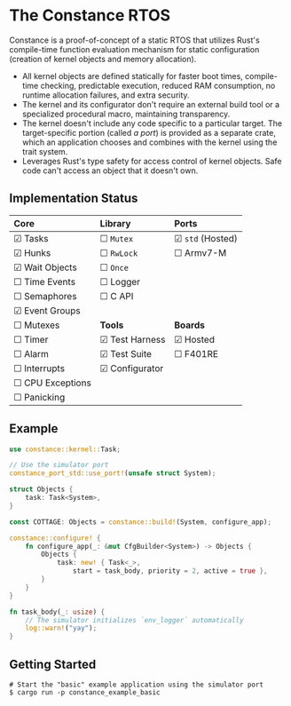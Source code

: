 # The Constance RTOS

Constance is a proof-of-concept of a static RTOS that utilizes Rust's compile-time function evaluation mechanism for static configuration (creation of kernel objects and memory allocation).

- All kernel objects are defined statically for faster boot times, compile-time checking, predictable execution, reduced RAM consumption, no runtime allocation failures, and extra security.
- The kernel and its configurator don't require an external build tool or a specialized procedural macro, maintaining transparency.
- The kernel doesn't include any code specific to a particular target. The target-specific portion (called *a port*) is provided as a separate crate, which an application chooses and combines with the kernel using the trait system.
- Leverages Rust's type safety for access control of kernel objects. Safe code can't access an object that it doesn't own.

## Implementation Status

|       Core       |     Library     |       Ports       |
| :--------------- | :-------------- | :---------------- |
| ☑︎ Tasks          | ☐ `Mutex`       | ☑︎ `std` (Hosted)  |
| ☑︎ Hunks          | ☐ `RwLock`      | ☐ Armv7-M         |
| ☑︎ Wait Objects   | ☐ `Once`        |                   |
| ☐ Time Events    | ☐ Logger        |                   |
| ☐ Semaphores     | ☐ C API         |                   |
| ☑︎ Event Groups   |                 |                   |
| ☐ Mutexes        | **Tools**       | **Boards**        |
| ☐ Timer          | ☑︎ Test Harness  | ☑︎ Hosted          |
| ☐ Alarm          | ☑︎ Test Suite    | ☐ F401RE          |
| ☐ Interrupts     | ☑︎ Configurator  |                   |
| ☐ CPU Exceptions |                 |                   |
| ☐ Panicking      |                 |                   |

## Example

```rust
use constance::kernel::Task;

// Use the simulator port
constance_port_std::use_port!(unsafe struct System);

struct Objects {
    task: Task<System>,
}

const COTTAGE: Objects = constance::build!(System, configure_app);

constance::configure! {
    fn configure_app(_: &mut CfgBuilder<System>) -> Objects {
        Objects {
            task: new! { Task<_>,
                start = task_body, priority = 2, active = true },
        }
    }
}

fn task_body(_: usize) {
    // The simulator initializes `env_logger` automatically
    log::warn!("yay");
}
```

## Getting Started

```shell
# Start the "basic" example application using the simulator port
$ cargo run -p constance_example_basic
```
